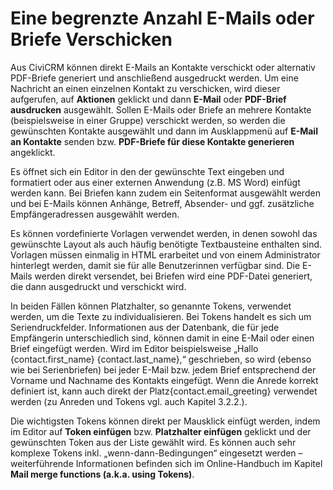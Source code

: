 # Eine begrenzte Anzahl E-Mails oder Briefe Verschicken

Aus CiviCRM können direkt E-Mails an Kontakte verschickt oder alternativ PDF-Briefe generiert und anschließend ausgedruckt werden. Um eine Nachricht an einen einzelnen Kontakt zu verschicken, wird dieser aufgerufen, auf **Aktionen** geklickt und dann **E-Mail** oder **PDF-Brief ausdrucken** ausgewählt. Sollen E-Mails oder Briefe an mehrere Kontakte (beispielsweise in einer Gruppe) verschickt werden, so werden die gewünschten Kontakte ausgewählt und dann im Ausklappmenü auf **E-Mail an Kontakte** senden bzw. **PDF-Briefe für diese Kontakte generieren** angeklickt.

Es öffnet sich ein Editor in den der gewünschte Text eingeben und formatiert oder aus einer externen Anwendung (z.B. MS Word) einfügt werden kann. Bei Briefen kann zudem ein Seitenformat ausgewählt werden und bei E-Mails können Anhänge, Betreff, Absender- und ggf. zusätzliche Empfängeradressen ausgewählt werden.

Es können vordefinierte Vorlagen verwendet werden, in denen sowohl das gewünschte Layout als auch häufig benötigte Textbausteine enthalten sind. Vorlagen müssen einmalig in HTML erarbeitet und von einem Administrator hinterlegt werden, damit sie für alle Benutzerinnen verfügbar sind. Die E-Mails werden direkt versendet, bei Briefen wird eine PDF-Datei generiert, die dann ausgedruckt und verschickt wird.

In beiden Fällen können Platzhalter, so genannte Tokens, verwendet werden, um die Texte zu individualisieren. Bei Tokens handelt es sich um Seriendruckfelder. Informationen aus der Datenbank, die für jede Empfängerin unterschiedlich sind, können damit in eine E-Mail oder einen Brief eingefügt werden. Wird im Editor beispielsweise „Hallo {contact.first_name} {contact.last_name},“ geschrieben, so wird (ebenso wie bei Serienbriefen) bei jeder E-Mail bzw. jedem Brief entsprechend der Vorname und Nachname des Kontakts eingefügt. Wenn die Anrede korrekt definiert ist, kann auch direkt der Platz{contact.email_greeting} verwendet werden (zu Anreden und Tokens vgl. auch Kapitel 3.2.2.).

Die wichtigsten Tokens können direkt per Mausklick einfügt werden, indem im Editor auf **Token einfügen** bzw. **Platzhalter einfügen** geklickt und der gewünschten Token aus der Liste gewählt wird. Es können auch sehr komplexe Tokens inkl. „wenn-dann-Bedingungen“ eingesetzt werden – weiterführende Informationen befinden sich im Online-Handbuch im Kapitel __Mail merge functions (a.k.a. using Tokens)__.
